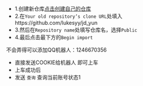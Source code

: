 * 1.创建新仓库[点击创建自己的仓库](https://github.com/new/import)
* 2.在`Your old repository’s clone URL`处填入https://github.com/lukesyy/jd_yun
* 3.然后在`Repository name`处填写仓库名，选择`Public`
* 4.最后点击最下方的`Begin import`

不会弄得可以添加QQ机器人：1246670356  
* 直接发送COOKIE给机器人 即可上车 
* 上车成功后
* 发送 `查询` 查询当前账号状态1
